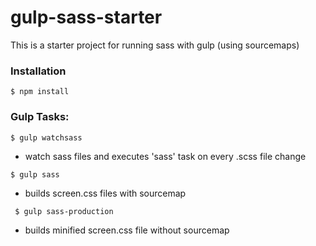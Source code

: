 # gulp-sass-starter
This is a starter project for running sass with gulp (using sourcemaps)

### Installation
` $ npm install `

### Gulp Tasks:

` $ gulp watchsass `
*  watch sass files and executes 'sass' task on every .scss file change

` $ gulp sass `
* builds screen.css files with sourcemap

` $ gulp sass-production`
* builds minified screen.css file without sourcemap